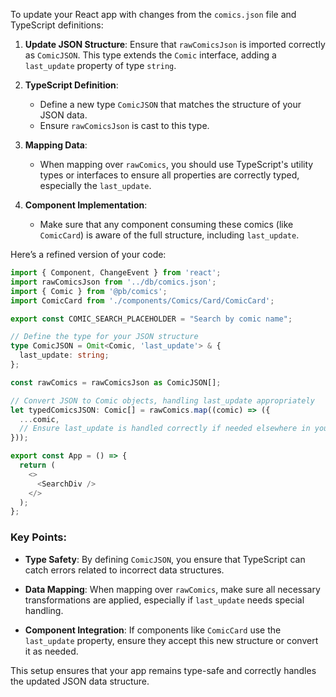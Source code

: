 To update your React app with changes from the `comics.json` file and TypeScript definitions:

1. **Update JSON Structure**: Ensure that `rawComicsJson` is imported correctly as `ComicJSON`. This type extends the `Comic` interface, adding a `last_update` property of type `string`.

2. **TypeScript Definition**:
   - Define a new type `ComicJSON` that matches the structure of your JSON data.
   - Ensure `rawComicsJson` is cast to this type.

3. **Mapping Data**:
   - When mapping over `rawComics`, you should use TypeScript's utility types or interfaces to ensure all properties are correctly typed, especially the `last_update`.

4. **Component Implementation**: 
   - Make sure that any component consuming these comics (like `ComicCard`) is aware of the full structure, including `last_update`.

Here’s a refined version of your code:

```typescript
import { Component, ChangeEvent } from 'react';
import rawComicsJson from '../db/comics.json';
import { Comic } from '@pb/comics';
import ComicCard from './components/Comics/Card/ComicCard';

export const COMIC_SEARCH_PLACEHOLDER = "Search by comic name";

// Define the type for your JSON structure
type ComicJSON = Omit<Comic, 'last_update'> & {
  last_update: string;
};

const rawComics = rawComicsJson as ComicJSON[];

// Convert JSON to Comic objects, handling last_update appropriately
let typedComicsJSON: Comic[] = rawComics.map((comic) => ({
  ...comic,
  // Ensure last_update is handled correctly if needed elsewhere in your app
}));

export const App = () => {
  return (
    <>
      <SearchDiv />
    </>
  );
};
```

### Key Points:

- **Type Safety**: By defining `ComicJSON`, you ensure that TypeScript can catch errors related to incorrect data structures.
  
- **Data Mapping**: When mapping over `rawComics`, make sure all necessary transformations are applied, especially if `last_update` needs special handling.

- **Component Integration**: If components like `ComicCard` use the `last_update` property, ensure they accept this new structure or convert it as needed.

This setup ensures that your app remains type-safe and correctly handles the updated JSON data structure.
